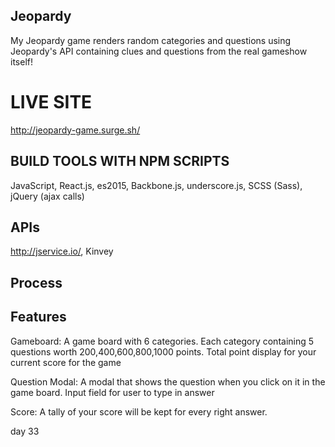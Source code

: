 

## Jeopardy

 My Jeopardy game renders random categories and questions using Jeopardy's API containing clues and questions from the real gameshow itself!


# LIVE SITE


http://jeopardy-game.surge.sh/

## BUILD TOOLS WITH NPM SCRIPTS

JavaScript,
React.js,
es2015,
Backbone.js,
underscore.js,
SCSS (Sass),
jQuery (ajax calls)


## APIs

http://jservice.io/,
Kinvey


## Process
## Features

Gameboard:
A game board with 6 categories.
Each category containing 5 questions worth 200,400,600,800,1000 points.
Total point display for your current score for the game

Question Modal:
A modal that shows the question when you click on it in the game board.
Input field for user to type in answer

Score: A tally of your score will be kept for every right answer.

day 33

